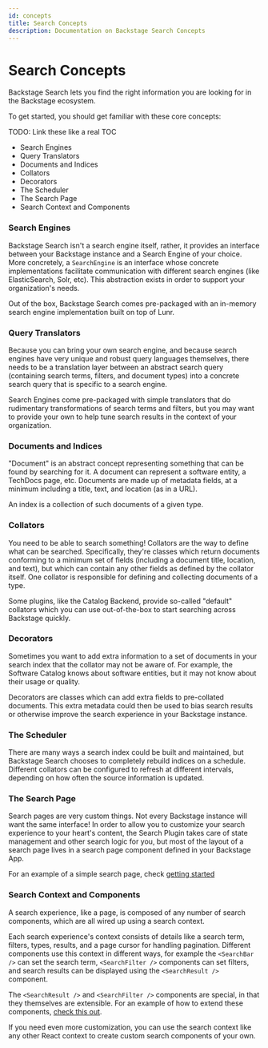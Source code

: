 ```yaml
---
id: concepts
title: Search Concepts
description: Documentation on Backstage Search Concepts
---
```


# Search Concepts

Backstage Search lets you find the right information you are looking for in the
Backstage ecosystem.

To get started, you should get familiar with these core concepts:

TODO: Link these like a real TOC

- Search Engines
- Query Translators
- Documents and Indices
- Collators
- Decorators
- The Scheduler
- The Search Page
- Search Context and Components

### Search Engines

Backstage Search isn't a search engine itself, rather, it provides an interface
between your Backstage instance and a Search Engine of your choice. More
concretely, a `SearchEngine` is an interface whose concrete implementations
facilitate communication with different search engines (like ElasticSearch,
Solr, etc). This abstraction exists in order to support your organization's
needs.

Out of the box, Backstage Search comes pre-packaged with an in-memory search
engine implementation built on top of Lunr.

### Query Translators

Because you can bring your own search engine, and because search engines have
very unique and robust query languages themselves, there needs to be a
translation layer between an abstract search query (containing search terms,
filters, and document types) into a concrete search query that is specific to a
search engine.

Search Engines come pre-packaged with simple translators that do rudimentary
transformations of search terms and filters, but you may want to provide your
own to help tune search results in the context of your organization.

### Documents and Indices

"Document" is an abstract concept representing something that can be found by
searching for it. A document can represent a software entity, a TechDocs page,
etc. Documents are made up of metadata fields, at a minimum including a title,
text, and location (as in a URL).

An index is a collection of such documents of a given type.

### Collators

You need to be able to search something! Collators are the way to define what
can be searched. Specifically, they're classes which return documents conforming
to a minimum set of fields (including a document title, location, and text), but
which can contain any other fields as defined by the collator itself. One
collator is responsible for defining and collecting documents of a type.

Some plugins, like the Catalog Backend, provide so-called "default" collators
which you can use out-of-the-box to start searching across Backstage quickly.

### Decorators

Sometimes you want to add extra information to a set of documents in your search
index that the collator may not be aware of. For example, the Software Catalog
knows about software entities, but it may not know about their usage or quality.

Decorators are classes which can add extra fields to pre-collated documents.
This extra metadata could then be used to bias search results or otherwise
improve the search experience in your Backstage instance.

### The Scheduler

There are many ways a search index could be built and maintained, but Backstage
Search chooses to completely rebuild indices on a schedule. Different collators
can be configured to refresh at different intervals, depending on how often the
source information is updated.

### The Search Page

Search pages are very custom things. Not every Backstage instance will want the
same interface! In order to allow you to customize your search experience to
your heart's content, the Search Plugin takes care of state management and other
search logic for you, but most of the layout of a search page lives in a search
page component defined in your Backstage App.

For an example of a simple search page, check [getting started](TODO)

### Search Context and Components

A search experience, like a page, is composed of any number of search
components, which are all wired up using a search context.

Each search experience's context consists of details like a search term,
filters, types, results, and a page cursor for handling pagination. Different
components use this context in different ways, for example the `<SearchBar />`
can set the search term, `<SearchFilter />` components can set filters, and
search results can be displayed using the `<SearchResult />` component.

The `<SearchResult />` and `<SearchFilter />` components are special, in that
they themselves are extensible. For an example of how to extend these
components, [check this out](TODO).

If you need even more customization, you can use the search context like any
other React context to create custom search components of your own.

